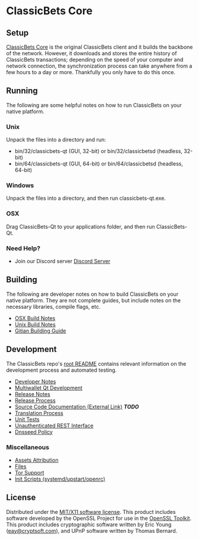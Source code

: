 ClassicBets Core
=====================

Setup
---------------------
[ClassicBets Core](https://classicbets.net) is the original ClassicBets client and it builds the backbone of the network. However, it downloads and stores the entire history of ClassicBets transactions; depending on the speed of your computer and network connection, the synchronization process can take anywhere from a few hours to a day or more. Thankfully you only have to do this once.

Running
---------------------
The following are some helpful notes on how to run ClassicBets on your native platform.

### Unix

Unpack the files into a directory and run:

- bin/32/classicbets-qt (GUI, 32-bit) or bin/32/classicbetsd (headless, 32-bit)
- bin/64/classicbets-qt (GUI, 64-bit) or bin/64/classicbetsd (headless, 64-bit)

### Windows

Unpack the files into a directory, and then run classicbets-qt.exe.

### OSX

Drag ClassicBets-Qt to your applications folder, and then run ClassicBets-Qt.

### Need Help?

* Join our Discord server [Discord Server](https://discord.classibets.com)

Building
---------------------
The following are developer notes on how to build ClassicBets on your native platform. They are not complete guides, but include notes on the necessary libraries, compile flags, etc.

- [OSX Build Notes](build-osx.md)
- [Unix Build Notes](build-unix.md)
- [Gitian Building Guide](gitian-building.md)

Development
---------------------
The ClassicBets repo's [root README](https://github.com/ClassicBets/cbet-coin/blob/master/README.md) contains relevant information on the development process and automated testing.

- [Developer Notes](developer-notes.md)
- [Multiwallet Qt Development](multiwallet-qt.md)
- [Release Notes](release-notes.md)
- [Release Process](release-process.md)
- [Source Code Documentation (External Link)](https://dev.visucore.com/bitcoin/doxygen/) ***TODO***
- [Translation Process](translation_process.md)
- [Unit Tests](unit-tests.md)
- [Unauthenticated REST Interface](REST-interface.md)
- [Dnsseed Policy](dnsseed-policy.md)

### Miscellaneous
- [Assets Attribution](assets-attribution.md)
- [Files](files.md)
- [Tor Support](tor.md)
- [Init Scripts (systemd/upstart/openrc)](init.md)

License
---------------------
Distributed under the [MIT/X11 software license](http://www.opensource.org/licenses/mit-license.php).
This product includes software developed by the OpenSSL Project for use in the [OpenSSL Toolkit](https://www.openssl.org/). This product includes
cryptographic software written by Eric Young ([eay@cryptsoft.com](mailto:eay@cryptsoft.com)), and UPnP software written by Thomas Bernard.
